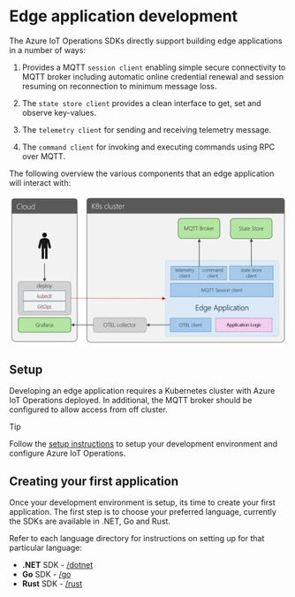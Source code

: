 # Edge application development

The Azure IoT Operations SDKs directly support building edge applications in a number of ways:

1. Provides a MQTT `session client` enabling simple secure connectivity to MQTT broker including automatic online credential renewal and session resuming on reconnection to minimum message loss.

1. The `state store client` provides a clean interface to get, set and observe key-values.

1. The `telemetry client` for sending and receiving telemetry message.

1. The `command client` for invoking and executing commands using RPC over MQTT.

The following overview the various components that an edge application will interact with:

![alt text](images/edge-applications.png)

## Setup

Developing an edge application requires a Kubernetes cluster with Azure IoT Operations deployed. In additional, the MQTT broker should be configured to allow access from off cluster.

> [!TIP]
> 
> Follow the [setup instructions](../setup.md) to setup your development environment and configure Azure IoT Operations.

## Creating your first application

Once your development environment is setup, its time to create your first application. The first step is to choose your preferred language, currently the SDKs are available in .NET, Go and Rust.

Refer to each language directory for instructions on setting up for that particular language:

* **.NET** SDK - [/dotnet](/dotnet)
* **Go** SDK - [/go](/go)
* **Rust** SDK - [/rust](/rust)
